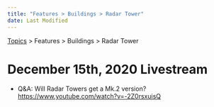 ```yaml
---
title: "Features > Buildings > Radar Tower"
date: Last Modified
---
```

[Topics](../../../topics.md) > Features > Buildings > Radar Tower

# December 15th, 2020 Livestream
* Q&A: Will Radar Towers get a Mk.2 version? https://www.youtube.com/watch?v=-2Z0rsxuisQ
